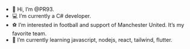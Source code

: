 - 👋 Hi, I’m @PR93.
- :computer: I’m currently a C# developer. 
- :soccer: I’m interested in football and support of Manchester United. It’s my favorite team.
- 🌱 I’m currently learning javascript, nodejs, react, tailwind, flutter.
